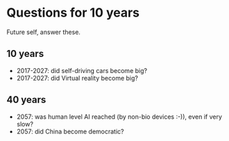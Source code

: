 # Questions for 10 years

Future self, answer these.

## 10 years

- 2017-2027: did self-driving cars become big?
- 2017-2027: did Virtual reality become big?

## 40 years

- 2057: was human level AI reached (by non-bio devices :-)), even if very slow?
- 2057: did China become democratic?
